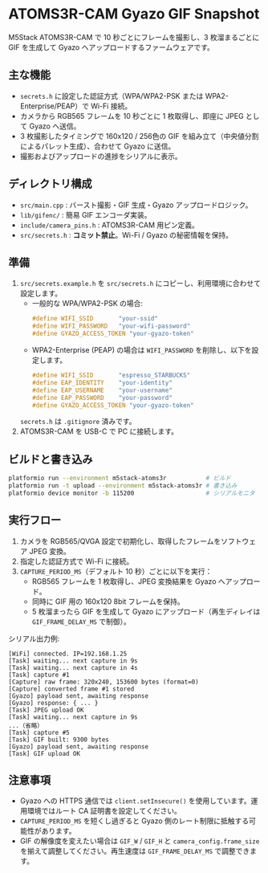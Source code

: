 # ATOMS3R-CAM Gyazo GIF Snapshot

M5Stack ATOMS3R-CAM で 10 秒ごとにフレームを撮影し、3 枚溜まるごとに GIF を生成して Gyazo へアップロードするファームウェアです。

## 主な機能
- `secrets.h` に設定した認証方式（WPA/WPA2-PSK または WPA2-Enterprise/PEAP）で Wi-Fi 接続。
- カメラから RGB565 フレームを 10 秒ごとに 1 枚取得し、即座に JPEG として Gyazo へ送信。
- 3 枚撮影したタイミングで 160x120 / 256色の GIF を組み立て（中央値分割によるパレット生成）、合わせて Gyazo に送信。
- 撮影およびアップロードの進捗をシリアルに表示。

## ディレクトリ構成
- `src/main.cpp` : バースト撮影・GIF 生成・Gyazo アップロードロジック。
- `lib/gifenc/` : 簡易 GIF エンコーダ実装。
- `include/camera_pins.h` : ATOMS3R-CAM 用ピン定義。
- `src/secrets.h` : **コミット禁止**。Wi-Fi / Gyazo の秘密情報を保持。

## 準備
1. `src/secrets.example.h` を `src/secrets.h` にコピーし、利用環境に合わせて設定します。
   - 一般的な WPA/WPA2-PSK の場合:
     ```cpp
     #define WIFI_SSID       "your-ssid"
     #define WIFI_PASSWORD   "your-wifi-password"
     #define GYAZO_ACCESS_TOKEN "your-gyazo-token"
     ```
   - WPA2-Enterprise (PEAP) の場合は `WIFI_PASSWORD` を削除し、以下を設定します。
     ```cpp
     #define WIFI_SSID       "espresso_STARBUCKS"
     #define EAP_IDENTITY    "your-identity"
     #define EAP_USERNAME    "your-username"
     #define EAP_PASSWORD    "your-password"
     #define GYAZO_ACCESS_TOKEN "your-gyazo-token"
     ```
   `secrets.h` は `.gitignore` 済みです。
2. ATOMS3R-CAM を USB-C で PC に接続します。

## ビルドと書き込み
```bash
platformio run --environment m5stack-atoms3r           # ビルド
platformio run -t upload --environment m5stack-atoms3r # 書き込み
platformio device monitor -b 115200                    # シリアルモニタ
```

## 実行フロー
1. カメラを RGB565/QVGA 設定で初期化し、取得したフレームをソフトウェア JPEG 変換。
2. 指定した認証方式で Wi-Fi に接続。
3. `CAPTURE_PERIOD_MS`（デフォルト 10 秒）ごとに以下を実行：
   - RGB565 フレームを 1 枚取得し、JPEG 変換結果を Gyazo へアップロード。
   - 同時に GIF 用の 160x120 8bit フレームを保持。
   - 5 枚溜まったら GIF を生成して Gyazo にアップロード（再生ディレイは `GIF_FRAME_DELAY_MS` で制御）。

シリアル出力例:
```
[WiFi] connected. IP=192.168.1.25
[Task] waiting... next capture in 9s
[Task] waiting... next capture in 4s
[Task] capture #1
[Capture] raw frame: 320x240, 153600 bytes (format=0)
[Capture] converted frame #1 stored
[Gyazo] payload sent, awaiting response
[Gyazo] response: { ... }
[Task] JPEG upload OK
[Task] waiting... next capture in 9s
...（省略）
[Task] capture #5
[Task] GIF built: 9300 bytes
[Gyazo] payload sent, awaiting response
[Task] GIF upload OK
```

## 注意事項
- Gyazo への HTTPS 通信では `client.setInsecure()` を使用しています。運用環境ではルート CA 証明書を設定してください。
- `CAPTURE_PERIOD_MS` を短くし過ぎると Gyazo 側のレート制限に抵触する可能性があります。
- GIF の解像度を変えたい場合は `GIF_W` / `GIF_H` と `camera_config.frame_size` を揃えて調整してください。再生速度は `GIF_FRAME_DELAY_MS` で調整できます。
